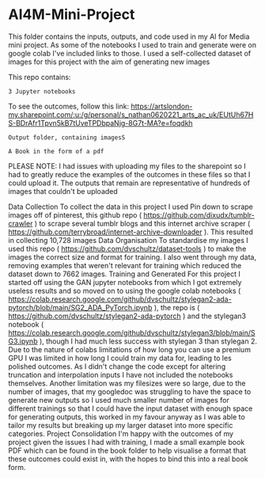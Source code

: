 # AI4M-Mini-Project
 
 This folder contains the inputs, outputs, and code used in my AI for Media mini project. As some of the notebooks I used to train and generate were on google colab I've included links to those. I used a self-collected dataset of images for this project with the aim of generating new images

This repo contains:

    3 Jupyter notebooks
    
To see the outcomes, follow this link: https://artslondon-my.sharepoint.com/:u:/g/personal/s_nathan0620221_arts_ac_uk/EUtUh67HS-BDrAfr1Tpvn5kB7tUveTPDbpaNjg-8G7t-MA?e=foqdkh

    Output folder, containing imagesS
    
    A Book in the form of a pdf

PLEASE NOTE: I had issues with uploading my files to the sharepoint so I had to greatly reduce the examples of the outcomes in these files so that I could upload it. The outputs that remain are representative of hundreds of images that couldn't be uploaded

Data Collection
    To collect the data in this project I used Pin down to scrape images off of pinterest, this github repo ( https://github.com/dixudx/tumblr-crawler ) to scrape several tumblr blogs and this internet archive scraper ( https://github.com/terrybroad/internet-archive-downloader ). This resulted in collecting 10,728 images
Data Organisation
    To standardise my images I used this repo ( https://github.com/dvschultz/dataset-tools ) to make the images the correct size and format for training. I also went through my data, removing examples that weren't relevant for training which reduced the dataset down to 7662 images.
Training and Generated
    For this project I started off using the GAN jupyter notebooks from which I got extremely useless results and so moved on to using the google colab notebooks ( https://colab.research.google.com/github/dvschultz/stylegan2-ada-pytorch/blob/main/SG2_ADA_PyTorch.ipynb ), the repo is ( https://github.com/dvschultz/stylegan2-ada-pytorch ) and the stylegan3 notebook ( https://colab.research.google.com/github/dvschultz/stylegan3/blob/main/SG3.ipynb ), though I had much less success with stylegan 3 than stylegan 2. Due to the nature of colabs limitations of how long you can use a premium GPU I was limited in how long I could train my data for, leading to les polished outcomes. As I didn't change the code except for altering truncation and interpolation inputs I have not included the notebooks themselves.
    Another limitation was my filesizes were so large, due to the number of images, that my googledoc was struggling to have the space to generate new outputs so I used much smaller number of images for different trainings so that I could have the input dataset with enough space for generating outputs, this worked in my favour anyway as I was able to tailor my results but breaking up my larger dataset into more specific categories. 
Project Consolidation
    I'm happy with the outcomes of my project given the issues I had with training, I made a small example book PDF which can be found in the book folder to help visualise a format that these outcomes could exist in, with the hopes to bind this into a real book form. 
